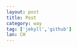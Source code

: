 ```yaml
---
layout: post
title: Post
category: way
tag: ['jekyll','github']
lan: CH
---
```






[RangerWay]:    http://rangerway.com  "RangerWay"
